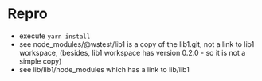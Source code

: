 # Repro

* execute `yarn install`
* see node_modules/@wstest/lib1 is a copy of the lib1.git, not a link to lib1 workspace,
  (besides, lib1 workspace has version 0.2.0 - so it is not a simple copy)
* see lib/lib1/node_modules which has a link to lib/lib1
